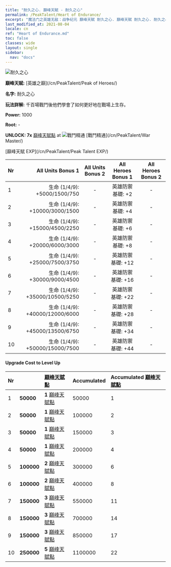 ```yaml
---
title: "耐久之心. 巔峰天賦 - 耐久之心"
permalink: /PeakTalent/Heart of Endurance/
excerpt: "魔法门之英雄无敌：战争纪元 巔峰天賦 耐久之心. 巔峰天賦 耐久之心. 耐久之心"
last_modified_at: 2021-08-04
locale: cn
ref: "Heart of Endurance.md"
toc: false
classes: wide
layout: single
sidebar:
  nav: "docs"
---
```


  ![耐久之心](/images/pt/talent_1002.png)

  **巔峰天賦:** [英雄之巔](/cn/PeakTalent/Peak of Heroes/)

  **名字:** 耐久之心

  **玩法詳解:** 千百場戰鬥後他們學會了如何更好地在戰場上生存。

  **Power:** 1000

  **Root:** -

  **UNLOCK: 7x** [巔峰天賦點](/cn/Items/con_934/) at ![戰鬥精通](/images/pt/talent_1001.png) [戰鬥精通](/cn/PeakTalent/War Master/)

  [巔峰天賦 EXP](/cn/PeakTalent/Peak Talent EXP/)

  | Nr | All Units Bonus 1 | All Units Bonus 2 | All Heroes Bonus 1 | All Heroes Bonus 2 |
  |:---|--------------:|:-------------:|:-------------:|:-------------:|
  | 1 | 生命 (1/4/9): +5000/1500/750 | - | 英雄防禦基礎: +2 | - |
  | 2 | 生命 (1/4/9): +10000/3000/1500 | - | 英雄防禦基礎: +4 | - |
  | 3 | 生命 (1/4/9): +15000/4500/2250 | - | 英雄防禦基礎: +6 | - |
  | 4 | 生命 (1/4/9): +20000/6000/3000 | - | 英雄防禦基礎: +8 | - |
  | 5 | 生命 (1/4/9): +25000/7500/3750 | - | 英雄防禦基礎: +12 | - |
  | 6 | 生命 (1/4/9): +30000/9000/4500 | - | 英雄防禦基礎: +16 | - |
  | 7 | 生命 (1/4/9): +35000/10500/5250 | - | 英雄防禦基礎: +22 | - |
  | 8 | 生命 (1/4/9): +40000/12000/6000 | - | 英雄防禦基礎: +28 | - |
  | 9 | 生命 (1/4/9): +45000/13500/6750 | - | 英雄防禦基礎: +34 | - |
  | 10 | 生命 (1/4/9): +50000/15000/7500 | - | 英雄防禦基礎: +44 | - |


#### Upgrade Cost to Level Up

  | Nr | <i class="fas fa-coins"/> | [巔峰天賦點](/cn/Items/con_934/) | Accumulated <i class="fas fa-coins"/> | Accumulated [巔峰天賦點](/cn/Items/con_934/) |
  |:---|:--------------|:-------------|:-------------|:-------------|
  | 1 | **50000** | **1** [巔峰天賦點](/cn/Items/con_934/) | 50000 | 1 |
  | 2 | **50000** | **1** [巔峰天賦點](/cn/Items/con_934/) | 100000 | 2 |
  | 3 | **50000** | **1** [巔峰天賦點](/cn/Items/con_934/) | 150000 | 3 |
  | 4 | **50000** | **1** [巔峰天賦點](/cn/Items/con_934/) | 200000 | 4 |
  | 5 | **100000** | **2** [巔峰天賦點](/cn/Items/con_934/) | 300000 | 6 |
  | 6 | **100000** | **2** [巔峰天賦點](/cn/Items/con_934/) | 400000 | 8 |
  | 7 | **150000** | **3** [巔峰天賦點](/cn/Items/con_934/) | 550000 | 11 |
  | 8 | **150000** | **3** [巔峰天賦點](/cn/Items/con_934/) | 700000 | 14 |
  | 9 | **150000** | **3** [巔峰天賦點](/cn/Items/con_934/) | 850000 | 17 |
  | 10 | **250000** | **5** [巔峰天賦點](/cn/Items/con_934/) | 1100000 | 22 |
